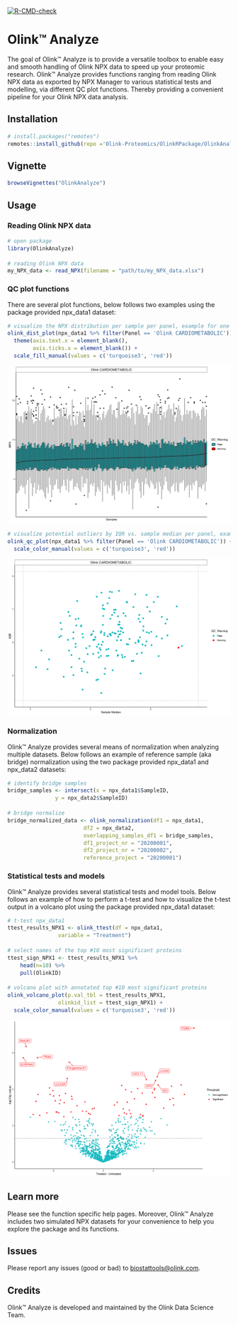 
<!-- README.md is generated from README.Rmd. Please edit that file -->

[![R-CMD-check](https://github.com/Olink-Proteomics/OlinkRPackage/actions/workflows/R-CMD-check.yaml/badge.svg)](https://github.com/Olink-Proteomics/OlinkRPackage/actions/workflows/R-CMD-check.yaml)

# Olink™ Analyze

The goal of Olink™ Analyze is to provide a versatile toolbox to enable
easy and smooth handling of Olink NPX data to speed up your proteomic
research. Olink™ Analyze provides functions ranging from reading Olink
NPX data as exported by NPX Manager to various statistical tests and
modelling, via different QC plot functions. Thereby providing a
convenient pipeline for your Olink NPX data analysis.

## Installation

``` r
# install.packages("remotes")
remotes::install_github(repo ='Olink-Proteomics/OlinkRPackage/OlinkAnalyze', ref = "main", build_vignettes = TRUE)
```

## Vignette

``` r
browseVignettes("OlinkAnalyze")
```

## Usage

### Reading Olink NPX data

``` r
# open package
library(OlinkAnalyze)

# reading Olink NPX data 
my_NPX_data <- read_NPX(filename = "path/to/my_NPX_data.xlsx")
```

### QC plot functions

There are several plot functions, below follows two examples using the
package provided npx\_data1 dataset:

``` r
# visualize the NPX distribution per sample per panel, example for one panel
olink_dist_plot(npx_data1 %>% filter(Panel == 'Olink CARDIOMETABOLIC')) +
  theme(axis.text.x = element_blank(),
        axis.ticks.x = element_blank()) +
  scale_fill_manual(values = c('turquoise3', 'red'))
```

![dist\_plot\_example](figures/example_distplot.png)

``` r
# visualize potential outliers by IQR vs. sample median per panel, example for one panel
olink_qc_plot(npx_data1 %>% filter(Panel == 'Olink CARDIOMETABOLIC')) +
  scale_color_manual(values = c('turquoise3', 'red'))
```

![qc\_plot\_example](figures/example_qcplot.png)

### Normalization

Olink™ Analyze provides several means of normalization when analyzing
multiple datasets. Below follows an example of reference sample (aka
bridge) normalization using the two package provided npx\_data1 and
npx\_data2 datasets:

``` r
# identify bridge samples
bridge_samples <- intersect(x = npx_data1$SampleID,
               y = npx_data2$SampleID)

# bridge normalize
bridge_normalized_data <- olink_normalization(df1 = npx_data1,
                        df2 = npx_data2,
                        overlapping_samples_df1 = bridge_samples,
                        df1_project_nr = "20200001",
                        df2_project_nr = "20200002",
                        reference_project = "20200001")
```

### Statistical tests and models

Olink™ Analyze provides several statistical tests and model tools. Below
follows an example of how to perform a t-test and how to visualize the
t-test output in a volcano plot using the package provided npx\_data1
dataset:

``` r
# t-test npx_data1
ttest_results_NPX1 <- olink_ttest(df = npx_data1,
                variable = "Treatment")

# select names of the top #10 most significant proteins
ttest_sign_NPX1 <- ttest_results_NPX1 %>%
    head(n=10) %>%
    pull(OlinkID)

# volcano plot with annotated top #10 most significant proteins
olink_volcano_plot(p.val_tbl = ttest_results_NPX1,
                olinkid_list = ttest_sign_NPX1) +
  scale_color_manual(values = c('turquoise3', 'red'))
```

![volcano\_plot\_example](figures/example_volcanoplot.png)

## Learn more

Please see the function specific help pages. Moreover, Olink™ Analyze
includes two simulated NPX datasets for your convenience to help you
explore the package and its functions.

## Issues

Please report any issues (good or bad) to <biostattools@olink.com>.

## Credits

Olink™ Analyze is developed and maintained by the Olink Data Science
Team.
